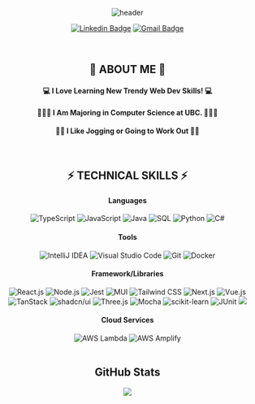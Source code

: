 <div align="center">
    
![header](https://capsule-render.vercel.app/api?type=waving&color=gradient&customColorList=30&fontColor=ffffff&height=180&section=header&text=Welcome👋%20I'm%20Dabin!&fontSize=30&animation=twinkling)

[![Linkedin Badge](https://img.shields.io/badge/-LinkedIn-blue?style=flat-square&logo=Linkedin&logoColor=white&link=https://www.linkedin.com/in/dabin--im/)](https://www.linkedin.com/in/dabin--im/)
[![Gmail Badge](https://img.shields.io/badge/-Gmail-red?style=flat-square&logo=gmail&logoColor=white)](mailto:ldb1216@gmail.com)

</br>

## 👀  ABOUT ME  👀

#### 💻  I Love Learning New Trendy Web Dev Skills!  💻 

#### 🧑🏻‍💻  I Am Majoring in Computer Science at UBC.  🧑🏻‍💻

#### 🏃🏻  I Like Jogging or Going to Work Out  🏋🏻

</br>

## ⚡  TECHNICAL SKILLS  ⚡

#### Languages
<img src="https://img.shields.io/badge/TypeScript-3178C6?style=flat&logo=typescript&logoColor=white" alt="TypeScript">
<img src="https://img.shields.io/badge/JavaScript-F7DF1E?style=flat&logo=javascript&logoColor=black" alt="JavaScript">
<img src="https://img.shields.io/badge/Java-007396?style=flat&logo=java&logoColor=white" alt="Java">
<img src="https://img.shields.io/badge/SQL-003B57?style=flat&logo=mysql&logoColor=white" alt="SQL">
<img src="https://img.shields.io/badge/Python-3776AB?style=flat&logo=python&logoColor=white" alt="Python">
<img src="https://img.shields.io/badge/C%23-239120?style=flat&logo=c-sharp&logoColor=white" alt="C#">

</br>

#### Tools
<img src="https://img.shields.io/badge/IntelliJ_IDEA-000000?style=flat&logo=intellij-idea&logoColor=white" alt="IntelliJ IDEA">
<img src="https://img.shields.io/badge/Visual_Studio_Code-007ACC?style=flat&logo=visual-studio-code&logoColor=white" alt="Visual Studio Code">
<img src="https://img.shields.io/badge/Git-F05032?style=flat&logo=git&logoColor=white" alt="Git">
<img src="https://img.shields.io/badge/Docker-2496ED?style=flat&logo=docker&logoColor=white" alt="Docker">

</br>

#### Framework/Libraries
<img src="https://img.shields.io/badge/React.js-61DAFB?style=flat&logo=react&logoColor=white" alt="React.js">
<img src="https://img.shields.io/badge/Node.js-339933?style=flat&logo=node.js&logoColor=white" alt="Node.js">
<img src="https://img.shields.io/badge/Jest-C21325?style=flat&logo=jest&logoColor=white" alt="Jest">
<img src="https://img.shields.io/badge/MUI-0081CB?style=flat&logo=material-ui&logoColor=white" alt="MUI">
<img src="https://img.shields.io/badge/Tailwind_CSS-38B2AC?style=flat&logo=tailwind-css&logoColor=white" alt="Tailwind CSS">
<img src="https://img.shields.io/badge/Next.js-000000?style=flat&logo=next.js&logoColor=white" alt="Next.js">
<img src="https://img.shields.io/badge/Vue.js-4FC08D?style=flat&logo=vue.js&logoColor=white" alt="Vue.js">

</br>

<img src="https://img.shields.io/badge/TanStack-000000?style=flat&logo=data:image/png;base64,iVBORw0KGgoAAAANSUhEUgAAABAAAAAQCAYAAAAf8/9hAAAAtklEQVQ4jY3TwUoDQRSG4ddLXvYSWgDbbDBK0jNJEBTaUsMJzAbcTJMC8BNJ8DI0gnfBcCCQyEpFKksyXHvP+1BvOb3m9x/v82SQpAHAqOMyoIuV6JbgCsETVoArAABr4BysgJt5DRkAdJ1A5BcAGj0QpABbUjDV6AAXZiVddcAjUOuDdJB7gMVBmK4vAbmjJ0Z1yOxk3IuQMAAAAASUVORK5CYII=" alt="TanStack">
<img src="https://img.shields.io/badge/shadcn/ui-0074D9?style=flat&logo=data:image/png;base64,iVBORw0KGgoAAAANSUhEUgAAABAAAAAQCAYAAAAf8/9hAAAAwklEQVQ4jY3RsUoDQRBE0d9QXcFB3sLdBb6L8l2LbRaahQrREnQHvcB8A34A4AK8A3vAdwAMG4MZggRsIMV4gH8VXaMTZI7cKd6Bz7L/7mtebpXUqWagqGjZtV9ArXAwlQKsAC3TvsROQ9sAqAL0ntABoN8l+MApgCfV70hj+oBGgFEYgEOluCDpBkmNZT3H/JwATX4BDghKsZtN1tBnCMyujqyC8ADlsGVB6pL8NR0B5H0gCW5wbIN1Lg8AAAAASUVORK5CYII=" alt="shadcn/ui">
<img src="https://img.shields.io/badge/Three.js-000000?style=flat&logo=three.js&logoColor=white" alt="Three.js">
<img src="https://img.shields.io/badge/Mocha-8D6748?style=flat&logo=mocha&logoColor=white" alt="Mocha">
<img src="https://img.shields.io/badge/scikit--learn-F7931E?style=flat&logo=scikit-learn&logoColor=white" alt="scikit-learn">
<img src="https://img.shields.io/badge/JUnit-25A162?style=flat&logo=junit&logoColor=white" alt="JUnit">
<img src="https://img.shields.io/badge/.NET-512BD4?style=flat&logo=.net&logoColor=white">

</br>

#### Cloud Services
<img src="https://img.shields.io/badge/AWS_Lambda-FF9900?style=flat&logo=amazon-aws&logoColor=white" alt="AWS Lambda">
<img src="https://img.shields.io/badge/AWS_Amplify-FF9900?style=flat&logo=aws-amplify&logoColor=white" alt="AWS Amplify">
<br />
<br />

## GitHub Stats
<img src="https://github-readme-stats.vercel.app/api?username=dabin-im&show_icons=true">
</div>









<!--
**Dabin is a ✨ _special_ ✨ repository because its `README.md` (this file) appears on your GitHub profile.
<br />
## GitHub Stats
<img src="https://github-readme-stats.vercel.app/api?username=dabin-im&show_icons=true">
</div>

Here are some ideas to get you started:
- 🔭 I’m currently working on ...
- 🌱 I’m currently learning ...
- 👯 I’m looking to collaborate on ...
- 🤔 I’m looking for help with ...
- 💬 Ask me about ...
- 📫 How to reach me: ...
- 😄 Pronouns: ...
- ⚡ Fun fact: ...

[![Tech Blog Badge](http://img.shields.io/badge/-Tech%20blog-black?style=flat-square&logo=github&link=https://zzsza.github.io/)](https://zzsza.github.io/)

## 📚 WHAT I LREANED 📚
<img src="https://img.shields.io/badge/Introduction_to_Software_Engineering-6C63FF?style=flat" alt="Introduction to Software Engineering">
</br>
<img src="https://img.shields.io/badge/Introduction_to_Relational_Database-003B57?style=flat" alt="Introduction_to_Relational_Database">
</br>
<img src="https://img.shields.io/badge/Introduction_to_Computer_Systems-007396?style=flat" alt="Introduction to Computer Systems">
</br>
<img src="https://img.shields.io/badge/Introduction_to_Data_Structure-239120?style=flat" alt="Introduction to Data Structure">
</br>
<img src="https://img.shields.io/badge/Applied_Machine_Learning-F7931E?style=flat" alt="Applied Machine Learning">
</br>
<img src="https://img.shields.io/badge/Computer_Graphics-6A0DAD?style=flat" alt="Computer Graphics">
</br>

</br>
-->





	


 

